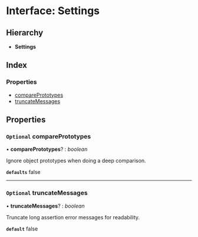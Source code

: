 
# Interface: Settings

## Hierarchy

* **Settings**

## Index

### Properties

* [comparePrototypes](_code_7_0_0_index_d_.settings.md#optional-compareprototypes)
* [truncateMessages](_code_7_0_0_index_d_.settings.md#optional-truncatemessages)

## Properties

### `Optional` comparePrototypes

• **comparePrototypes**? : *boolean*

Ignore object prototypes when doing a deep comparison.

**`defaults`** false

___

### `Optional` truncateMessages

• **truncateMessages**? : *boolean*

Truncate long assertion error messages for readability.

**`default`** false
